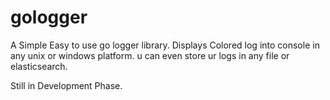 # gologger
A Simple Easy to use go logger library.  Displays Colored log into console in any unix or windows platform. u can even store ur logs in any file or elasticsearch.

Still in Development Phase. 
